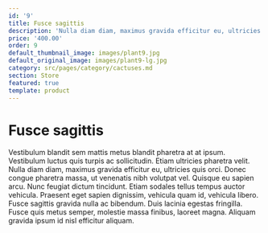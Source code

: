 ```yaml
---
id: '9'
title: Fusce sagittis
description: 'Nulla diam diam, maximus gravida efficitur eu, ultricies quis orci.'
price: '400.00'
order: 9
default_thumbnail_image: images/plant9.jpg
default_original_image: images/plant9-lg.jpg
category: src/pages/category/cactuses.md
section: Store
featured: true
template: product
---
```


# Fusce sagittis

Vestibulum blandit sem mattis metus blandit pharetra at at ipsum. Vestibulum luctus quis turpis ac sollicitudin. Etiam ultricies pharetra velit. Nulla diam diam, maximus gravida efficitur eu, ultricies quis orci. Donec congue pharetra massa, ut venenatis nibh volutpat vel. Quisque eu sapien arcu. Nunc feugiat dictum tincidunt. Etiam sodales tellus tempus auctor vehicula. Praesent eget sapien dignissim, vehicula quam id, vehicula libero. Fusce sagittis gravida nulla ac bibendum. Duis lacinia egestas fringilla. Fusce quis metus semper, molestie massa finibus, laoreet magna. Aliquam gravida ipsum id nisl efficitur aliquam.